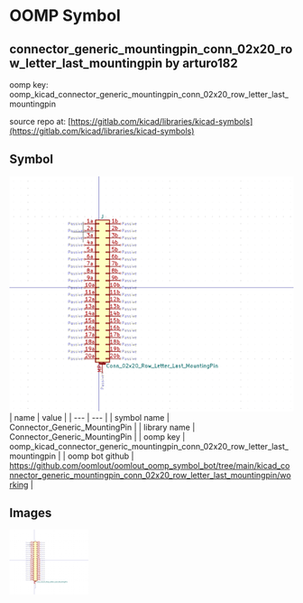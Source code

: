 # OOMP Symbol  
## connector_generic_mountingpin_conn_02x20_row_letter_last_mountingpin  by arturo182  
  
oomp key: oomp_kicad_connector_generic_mountingpin_conn_02x20_row_letter_last_mountingpin  
  
source repo at: [https://gitlab.com/kicad/libraries/kicad-symbols](https://gitlab.com/kicad/libraries/kicad-symbols)  
## Symbol  
  
[![working.png](working_600.png)](working.png)  
| name | value | 
| --- | --- | 
| symbol name | Connector_Generic_MountingPin | 
| library name | Connector_Generic_MountingPin | 
| oomp key | oomp_kicad_connector_generic_mountingpin_conn_02x20_row_letter_last_mountingpin | 
| oomp bot github | https://github.com/oomlout/oomlout_oomp_symbol_bot/tree/main/kicad_connector_generic_mountingpin_conn_02x20_row_letter_last_mountingpin/working | 
## Images  
  
[![working.png](working_140.png)](working.png)  
